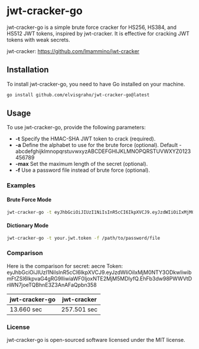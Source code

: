 # jwt-cracker-go

jwt-cracker-go is a simple brute force cracker for HS256, HS384, and HS512 JWT tokens, inspired by jwt-cracker. It is effective for cracking JWT tokens with weak secrets.

jwt-cracker: <https://github.com/lmammino/jwt-cracker>

## Installation

To install jwt-cracker-go, you need to have Go installed on your machine.

```sh
go install github.com/elvisgraho/jwt-cracker-go@latest
```

## Usage

To use jwt-cracker-go, provide the following parameters:

* **-t** Specify the HMAC-SHA JWT token to crack (required).
* **-a** Define the alphabet to use for the brute force (optional). Default - abcdefghijklmnopqrstuvwxyzABCDEFGHIJKLMNOPQRSTUVWXYZ0123456789
* **-max** Set the maximum length of the secret (optional).
* **-f** Use a password file instead of brute force (optional).

### Examples

#### Brute Force Mode

```sh
jwt-cracker-go -t eyJhbGciOiJIUzI1NiIsInR5cCI6IkpXVCJ9.eyJzdWIiOiIxMjM0NTY3ODkwIiwibmFtZSI6IkpvaG4gRG9lIiwiaWF0IjoxNTE2MjM5MDIyfQ.5mhBHqs5_DTLdINd9p5m7ZJ6XD0Xc55kIaCRY5r6HRA -a "abcdefghijklmnopqrstuvwxyz" -max 8
```

#### Dictionary Mode

```sh
jwt-cracker-go -t your.jwt.token -f /path/to/password/file
```

### Comparison

Here is the comparison for secret: aecre
Token: eyJhbGciOiJIUzI1NiIsInR5cCI6IkpXVCJ9.eyJzdWIiOiIxMjM0NTY3ODkwIiwibmFtZSI6IkpvaG4gRG9lIiwiaWF0IjoxNTE2MjM5MDIyfQ.EhFb3dw98PWWVtDnWN7joeTQBhnE3Z3AnAFaQpbn358

| jwt-cracker-go  | jwt-cracker |
| ------------- | ------------- |
| 13.660 sec  | 257.501 sec  |

### License

jwt-cracker-go is open-sourced software licensed under the MIT license.
